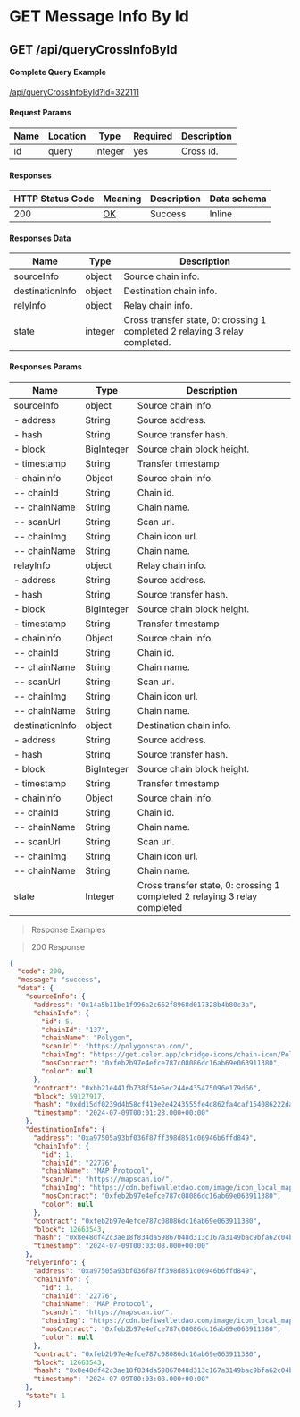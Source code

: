 # GET Message Info By Id

## GET /api/queryCrossInfoById

#### Complete Query Example

[/api/queryCrossInfoById?id=322111](https://bn-api.chainservice.io/api/queryCrossInfoById?id=322111)

#### Request Params

| Name      | Location | Type   | Required | Description                         |
| --------- | -------- | ------ | -------- | ----------------------------------- |
| id   | query    | integer | yes       | Cross id.   |

#### Responses

| HTTP Status Code | Meaning                                                 | Description | Data schema |
| ---------------- | ------------------------------------------------------- | ----------- | ----------- |
| 200              | [OK](https://tools.ietf.org/html/rfc7231#section-6.3.1) | Success     | Inline      |

#### Responses Data

| Name   | Type  | Description                |
| ------ | ----- | -------------------------- |
| sourceInfo | object | Source chain info. |
| destinationInfo | object | Destination chain info. |
| relyInfo | object | Relay chain info. |
| state | integer | Cross transfer state, 0: crossing 1 completed 2 relaying 3 relay completed. |

#### Responses Params

| Name                | Type   | Description                               |
| ------------------- | ------ | ----------------------------------------- |
| sourceInfo          | object | Source chain info.                     |
| - address       | String | Source address.                           |
| - hash          | String | Source transfer hash.                     |
| - block        | BigInteger | Source chain block height.                  |
| - timestamp     | String | Transfer timestamp                         |
| - chainInfo     | Object | Source chain info.                            |
| -- chainId           | String | Chain id.                               |
| -- chainName         | String | Chain name.                             |
| -- scanUrl           | String | Scan url.                                 |
| -- chainImg          | String | Chain icon url.                          |
| -- chainName         | String | Chain name.                               |
| relayInfo          | object | Relay chain info.                     |
| - address       | String | Source address.                           |
| - hash          | String | Source transfer hash.                     |
| - block        | BigInteger | Source chain block height.                  |
| - timestamp     | String | Transfer timestamp                         |
| - chainInfo     | Object | Source chain info.                            |
| -- chainId           | String | Chain id.                               |
| -- chainName         | String | Chain name.                             |
| -- scanUrl           | String | Scan url.                                 |
| -- chainImg          | String | Chain icon url.                          |
| -- chainName         | String | Chain name.                               |
| destinationInfo          | object | Destination chain info.                     |
| - address       | String | Source address.                           |
| - hash          | String | Source transfer hash.                     |
| - block        | BigInteger | Source chain block height.                  |
| - timestamp     | String | Transfer timestamp                         |
| - chainInfo     | Object | Source chain info.                            |
| -- chainId           | String | Chain id.                               |
| -- chainName         | String | Chain name.                             |
| -- scanUrl           | String | Scan url.                                 |
| -- chainImg          | String | Chain icon url.                          |
| -- chainName         | String | Chain name.                               |
| state               | Integer | Cross transfer state, 0: crossing 1 completed 2 relaying 3 relay completed      |

> Response Examples

> 200 Response

```json
{
  "code": 200,
  "message": "success",
  "data": {
    "sourceInfo": {
      "address": "0x14a5b11be1f996a2c662f8968d017328b4b80c3a",
      "chainInfo": {
        "id": 5,
        "chainId": "137",
        "chainName": "Polygon",
        "scanUrl": "https://polygonscan.com/",
        "chainImg": "https://get.celer.app/cbridge-icons/chain-icon/Polygon.png",
        "mosContract": "0xfeb2b97e4efce787c08086dc16ab69e063911380",
        "color": null
      },
      "contract": "0xbb21e441fb738f54e6ec244e435475096e179d66",
      "block": 59127917,
      "hash": "0xdd15df0239d4b58cf419e2e4243555fe4d862fa4caf154086222dadd3d751013",
      "timestamp": "2024-07-09T00:01:28.000+00:00"
    },
    "destinationInfo": {
      "address": "0xa97505a93bf036f87ff398d851c06946b6ffd849",
      "chainInfo": {
        "id": 1,
        "chainId": "22776",
        "chainName": "MAP Protocol",
        "scanUrl": "https://mapscan.io/",
        "chainImg": "https://cdn.befiwalletdao.com/image/icon_local_map_checked_3gfyyv.png",
        "mosContract": "0xfeb2b97e4efce787c08086dc16ab69e063911380",
        "color": null
      },
      "contract": "0xfeb2b97e4efce787c08086dc16ab69e063911380",
      "block": 12663543,
      "hash": "0x8e48df42c3ae18f834da59867048d313c167a3149bac9bfa62c04b78d1df36d7",
      "timestamp": "2024-07-09T00:03:08.000+00:00"
    },
    "relyerInfo": {
      "address": "0xa97505a93bf036f87ff398d851c06946b6ffd849",
      "chainInfo": {
        "id": 1,
        "chainId": "22776",
        "chainName": "MAP Protocol",
        "scanUrl": "https://mapscan.io/",
        "chainImg": "https://cdn.befiwalletdao.com/image/icon_local_map_checked_3gfyyv.png",
        "mosContract": "0xfeb2b97e4efce787c08086dc16ab69e063911380",
        "color": null
      },
      "contract": "0xfeb2b97e4efce787c08086dc16ab69e063911380",
      "block": 12663543,
      "hash": "0x8e48df42c3ae18f834da59867048d313c167a3149bac9bfa62c04b78d1df36d7",
      "timestamp": "2024-07-09T00:03:08.000+00:00"
    },
    "state": 1
  }
```
